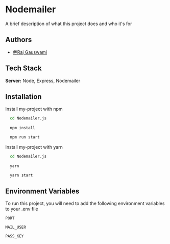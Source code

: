 
# Nodemailer

A brief description of what this project does and who it's for


## Authors

- [@Raj Gauswami](https://github.com/rajgiri-gauswami)


## Tech Stack

**Server:** Node, Express, Nodemailer


## Installation

Install my-project with npm

```bash
  cd Nodemailer.js
  
  npm install

  npm run start
```

Install my-project with yarn

```bash
  cd Nodemailer.js
  
  yarn

  yarn start
```
    
## Environment Variables

To run this project, you will need to add the following environment variables to your .env file

`PORT`

`MAIL_USER`

`PASS_KEY`

